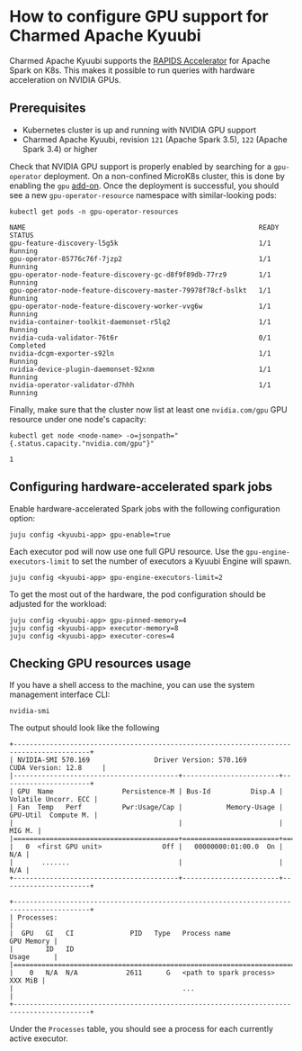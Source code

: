 # How to configure GPU support for Charmed Apache Kyuubi

Charmed Apache Kyuubi supports the [RAPIDS Accelerator](https://docs.nvidia.com/spark-rapids/index.html) for Apache Spark on K8s.
This makes it possible to run queries with hardware acceleration on NVIDIA GPUs.

## Prerequisites

- Kubernetes cluster is up and running with NVIDIA GPU support
- Charmed Apache Kyuubi, revision `121` (Apache Spark 3.5), `122` (Apache Spark 3.4) or higher

Check that NVIDIA GPU support is properly enabled by searching for a `gpu-operator` deployment.
On a non-confined MicroK8s cluster, this is done by enabling the `gpu` [add-on](https://microk8s.io/docs/addon-gpu).
Once the deployment is successful, you should see a new `gpu-operator-resource` namespace with similar-looking pods:

```shell
kubectl get pods -n gpu-operator-resources
```

```text
NAME                                                          READY   STATUS
gpu-feature-discovery-l5g5k                                   1/1     Running
gpu-operator-85776c76f-7jzp2                                  1/1     Running
gpu-operator-node-feature-discovery-gc-d8f9f89db-77rz9        1/1     Running 
gpu-operator-node-feature-discovery-master-79978f78cf-bslkt   1/1     Running 
gpu-operator-node-feature-discovery-worker-vvg6w              1/1     Running  
nvidia-container-toolkit-daemonset-r5lq2                      1/1     Running   
nvidia-cuda-validator-76t6r                                   0/1     Completed  
nvidia-dcgm-exporter-s92ln                                    1/1     Running    
nvidia-device-plugin-daemonset-92xnm                          1/1     Running    
nvidia-operator-validator-d7hhh                               1/1     Running
```

Finally, make sure that the cluster now list at least one `nvidia.com/gpu` GPU resource under one node's capacity:

```shell
kubectl get node <node-name> -o=jsonpath="{.status.capacity."nvidia.com/gpu"}"  
```

```text
1
```

## Configuring hardware-accelerated spark jobs

Enable hardware-accelerated Spark jobs with the following configuration option:

```shell
juju config <kyuubi-app> gpu-enable=true
```

Each executor pod will now use one full GPU resource.
Use the `gpu-engine-executors-limit` to set the number of executors a Kyuubi Engine will spawn.

```shell
juju config <kyuubi-app> gpu-engine-executors-limit=2
```

To get the most out of the hardware, the pod configuration should be adjusted for the workload:

```shell
juju config <kyuubi-app> gpu-pinned-memory=4
juju config <kyuubi-app> executor-memory=8
juju config <kyuubi-app> executor-cores=4
```

## Checking GPU resources usage

If you have a shell access to the machine, you can use the system management interface CLI:

```shell
nvidia-smi
```

The output should look like the following

```text
+-----------------------------------------------------------------------------------------+
| NVIDIA-SMI 570.169                Driver Version: 570.169        CUDA Version: 12.8     |
|-----------------------------------------+------------------------+----------------------+
| GPU  Name                 Persistence-M | Bus-Id          Disp.A | Volatile Uncorr. ECC |
| Fan  Temp   Perf          Pwr:Usage/Cap |           Memory-Usage | GPU-Util  Compute M. |
|                                         |                        |               MIG M. |
|=========================================+========================+======================|
|   0  <first GPU unit>               Off |   00000000:01:00.0  On |                  N/A |
|       .......                           |                        |                  N/A |
+-----------------------------------------+------------------------+----------------------+

+-----------------------------------------------------------------------------------------+
| Processes:                                                                              |
|  GPU   GI   CI              PID   Type   Process name                        GPU Memory |
|        ID   ID                                                               Usage      |
|=========================================================================================|
|    0   N/A  N/A            2611      G   <path to spark process>                XXX MiB |
|                                          ...                                            |
+-----------------------------------------------------------------------------------------+
```

Under the `Processes` table, you should see a process for each currently active executor.
